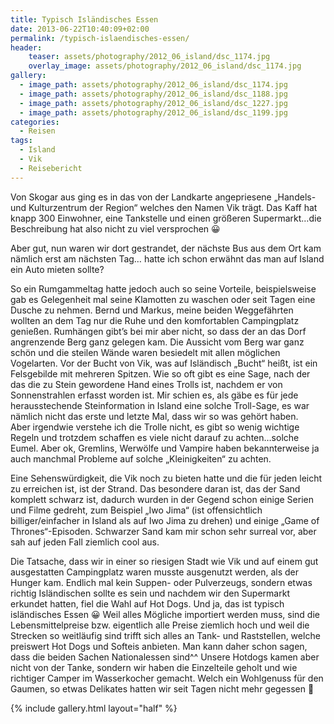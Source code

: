```yaml
---
title: Typisch Isländisches Essen
date: 2013-06-22T10:40:09+02:00
permalink: /typisch-islaendisches-essen/
header:
    teaser: assets/photography/2012_06_island/dsc_1174.jpg
    overlay_image: assets/photography/2012_06_island/dsc_1174.jpg
gallery:
  - image_path: assets/photography/2012_06_island/dsc_1174.jpg
  - image_path: assets/photography/2012_06_island/dsc_1188.jpg
  - image_path: assets/photography/2012_06_island/dsc_1227.jpg
  - image_path: assets/photography/2012_06_island/dsc_1199.jpg
categories:
  - Reisen
tags:
  - Island
  - Vik
  - Reisebericht
---
```

Von Skogar aus ging es in das von der Landkarte angepriesene „Handels- und Kulturzentrum der Region“ welches den Namen Vik trägt. 
Das Kaff hat knapp 300 Einwohner, eine Tankstelle und einen größeren Supermarkt…die Beschreibung hat also nicht zu viel versprochen 😀

Aber gut, nun waren wir dort gestrandet, der nächste Bus aus dem Ort kam nämlich erst am nächsten Tag…
hatte ich schon erwähnt das man auf Island ein Auto mieten sollte?

So ein Rumgammeltag hatte jedoch auch so seine Vorteile, beispielsweise gab es Gelegenheit mal seine Klamotten zu waschen 
oder seit Tagen eine Dusche zu nehmen. Bernd und Markus, meine beiden Weggefährten wollten an dem Tag nur die Ruhe und den komfortablen Campingplatz genießen. 
Rumhängen gibt’s bei mir aber nicht, so dass der an das Dorf angrenzende Berg ganz gelegen kam. 
Die Aussicht vom Berg war ganz schön und die steilen Wände waren besiedelt mit allen möglichen Vogelarten. 
Vor der Bucht von Vik, was auf Isländisch „Bucht“ heißt, ist ein Felsgebilde mit mehreren Spitzen. 
Wie so oft gibt es eine Sage, nach der das die zu Stein gewordene Hand eines Trolls ist, nachdem er von Sonnenstrahlen erfasst worden ist. 
Mir schien es, als gäbe es für jede herausstechende Steinformation in Island eine solche Troll-Sage, es war nämlich nicht das erste und letzte Mal, 
dass wir so was gehört haben.  
Aber irgendwie verstehe ich die Trolle nicht, es gibt so wenig wichtige Regeln und trotzdem schaffen es viele nicht darauf zu achten…solche Eumel. 
Aber ok, Gremlins, Werwölfe und Vampire haben bekannterweise ja auch manchmal Probleme auf solche „Kleinigkeiten“ zu achten.

Eine Sehenswürdigkeit, die Vik noch zu bieten hatte und die für jeden leicht zu erreichen ist, ist der Strand. 
Das besondere daran ist, das der Sand komplett schwarz ist, dadurch wurden in der Gegend schon einige Serien und Filme gedreht, 
zum Beispiel „Iwo Jima“ (ist offensichtlich billiger/einfacher in Island als auf Iwo Jima zu drehen) und einige „Game of Thrones“-Episoden. 
Schwarzer Sand kam mir schon sehr surreal vor, aber sah auf jeden Fall ziemlich cool aus.

Die Tatsache, dass wir in einer so riesigen Stadt wie Vik und auf einem gut ausgestatten Campingplatz waren musste ausgenutzt werden, als der Hunger kam. 
Endlich mal kein Suppen- oder Pulverzeugs, sondern etwas richtig Isländischen sollte es sein und nachdem wir den Supermarkt erkundet hatten, 
fiel die Wahl auf Hot Dogs. Und ja, das ist typisch isländisches Essen 😀 Weil alles Mögliche importiert werden muss, 
sind die Lebensmittelpreise bzw. eigentlich alle Preise ziemlich hoch und weil die Strecken so weitläufig sind trifft sich alles an Tank- und Raststellen, 
welche preiswert Hot Dogs und Softeis anbieten. Man kann daher schon sagen, dass die beiden Sachen Nationalessen sind^^ 
Unsere Hotdogs kamen aber nicht von der Tanke, sondern wir haben die Einzelteile geholt und wie richtiger Camper im Wasserkocher gemacht. 
Welch ein Wohlgenuss für den Gaumen, so etwas Delikates hatten wir seit Tagen nicht mehr gegessen 🙂

{% include gallery.html layout="half" %}